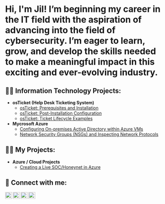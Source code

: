 <h1>Hi, I'm Jil! I’m beginning my career in the IT field with the aspiration of advancing into the field of cybersecurity. I’m eager to learn, grow, and develop the skills needed to make a meaningful impact in this exciting and ever-evolving industry.</h1>

<h2>👨‍💻 Information Technology Projects:</h2>

- <b>osTicket (Help Desk Ticketing System)</b>
  - [osTicket: Prerequisites and Installation](https://github.com/SkyCloudThunderstorm/osticket-prereqs)
  - [osTicket: Post-Installation Configuration](https://github.com/SkyCloudThunderstorm/post-install-config)
  - [osTicket: Ticket Lifecycle Examples](https://github.com/SkyCloudThunderstorm/ticket-lifecycle)
- <b>Mycrosoft Azure</b>
  - [Configuring On-premises Active Directory within Azure VMs](https://github.com/SkyCloudThunderstorm/configure-ad)
  - [Network Security Groups (NSGs) and Inspecting Network Protocols](https://github.com/SkyCloudThunderstorm/azure-network-protocols)

<h2>👨‍💻 My Projects:</h2>

- <b>Azure / Cloud Projects</b>
  - [Creating a Live SOC/Honeynet in Azure](https://github.com/SkyCloudThunderstorm/Azure-Soc-Project)

<h2> 🤳 Connect with me:</h2>

[<img align="left" alt="JoshMadakor | YouTube" width="22px" src="https://cdn.jsdelivr.net/npm/simple-icons@v3/icons/youtube.svg" />][youtube]
[<img align="left" alt="JoshMadakor | Twitter" width="22px" src="https://cdn.jsdelivr.net/npm/simple-icons@v3/icons/twitter.svg" />][twitter]
[<img align="left" alt="JoshMadakor | LinkedIn" width="22px" src="https://cdn.jsdelivr.net/npm/simple-icons@v3/icons/linkedin.svg" />][linkedin]
[<img align="left" alt="JoshMadakor | Instagram" width="22px" src="https://cdn.jsdelivr.net/npm/simple-icons@v3/icons/instagram.svg" />][instagram]

[twitter]: <insert twitter link>
[youtube]: <insert youtube link>
[instagram]: <insert instagram link>
[linkedin]: https://www.linkedin.com/feed/
